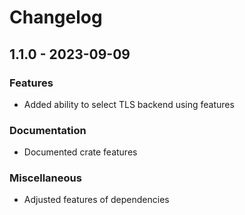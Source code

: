 # Changelog

## 1.1.0 - 2023-09-09

### Features

- Added ability to select TLS backend using features

### Documentation

- Documented crate features

### Miscellaneous

- Adjusted features of dependencies